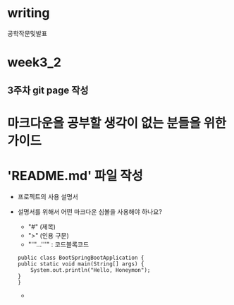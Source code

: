# writing
공학작문및발표

# week3_2
## 3주차 git page 작성

# 마크다운을 공부할 생각이 없는 분들을 위한 가이드

# 'README.md' 파일 작성
- 프로젝트의 사용 설명서
- 설명서를 위해서 어떤 마크다운 심볼을 사용해야 하나요?
    - "#" (제목)
    - ">" (인용 구문)
    - "'''...'''" : 코드블록코드
    
    ```
    public class BootSpringBootApplication {
    public static void main(String[] args) {
        System.out.println("Hello, Honeymon");
    }
    }
    ```
    -
